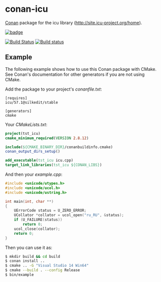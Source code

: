 # conan-icu
[Conan](https://conan.io) package for the icu library (http://site.icu-project.org/home).

[![badge](https://img.shields.io/badge/conan.io-icu%2F1.0.0-green.svg?logo=data:image/png;base64%2CiVBORw0KGgoAAAANSUhEUgAAAA4AAAAOCAMAAAAolt3jAAAA1VBMVEUAAABhlctjlstkl8tlmMtlmMxlmcxmmcxnmsxpnMxpnM1qnc1sn85voM91oM11oc1xotB2oc56pNF6pNJ2ptJ8ptJ8ptN9ptN8p9N5qNJ9p9N9p9R8qtOBqdSAqtOAqtR%2BrNSCrNJ/rdWDrNWCsNWCsNaJs9eLs9iRvNuVvdyVv9yXwd2Zwt6axN6dxt%2Bfx%2BChyeGiyuGjyuCjyuGly%2BGlzOKmzOGozuKoz%2BKqz%2BOq0OOv1OWw1OWw1eWx1eWy1uay1%2Baz1%2Baz1%2Bez2Oe02Oe12ee22ujUGwH3AAAAAXRSTlMAQObYZgAAAAFiS0dEAIgFHUgAAAAJcEhZcwAACxMAAAsTAQCanBgAAAAHdElNRQfgBQkREyOxFIh/AAAAiklEQVQI12NgAAMbOwY4sLZ2NtQ1coVKWNvoc/Eq8XDr2wB5Ig62ekza9vaOqpK2TpoMzOxaFtwqZua2Bm4makIM7OzMAjoaCqYuxooSUqJALjs7o4yVpbowvzSUy87KqSwmxQfnsrPISyFzWeWAXCkpMaBVIC4bmCsOdgiUKwh3JojLgAQ4ZCE0AMm2D29tZwe6AAAAAElFTkSuQmCC)](http://www.conan.io/source/icu/1.0.0/silkedit/stable)

[![Build Status](https://travis-ci.org/silkedit/conan-icu.svg?branch=master)](https://travis-ci.org/silkedit/conan-icu)
[![Build status](https://ci.appveyor.com/api/projects/status/m5clq0qwkt36x5w7?svg=true)](https://ci.appveyor.com/project/shinichy/conan-icu)

## Example

The following example shows how to use this Conan package with CMake.  See Conan's
documentation for other generators if you are not using CMake.

Add the package to your project's *conanfile.txt*:

```
[requires]
icu/57.1@silkedit/stable

[generators]
cmake
```

Your *CMakeLists.txt*:

```CMake
project(tst_icu)
cmake_minimum_required(VERSION 2.8.12)

include(${CMAKE_BINARY_DIR}/conanbuildinfo.cmake)
conan_output_dirs_setup()

add_executable(tst_icu icu.cpp)
target_link_libraries(tst_icu ${CONAN_LIBS})
```

And then your *example.cpp*:

```cpp
#include <unicode/utypes.h>
#include <unicode/ucol.h>
#include <unicode/ustring.h>

int main(int, char **)
{
    UErrorCode status = U_ZERO_ERROR;
    UCollator *collator = ucol_open("ru_RU", &status);
    if (U_FAILURE(status))
        return 0;
    ucol_close(collator);
    return 0;
}
```

Then you can use it as:

```bash
$ mkdir build && cd build
$ conan install ..
$ cmake .. -G "Visual Studio 14 Win64"
$ cmake --build . --config Release
$ bin/example
```